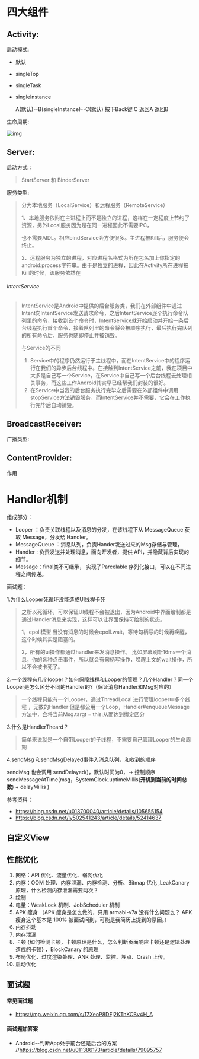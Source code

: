 #	四大组件

## Activity:

启动模式:

- 默认

- singleTop

- singleTask

- singleInstance

  A(默认)--B(singleInstance)--C(默认)  按下Back键 C 返回A 返回B

生命周期:

![img](https://img-blog.csdn.net/20160717151833576?watermark/2/text/aHR0cDovL2Jsb2cuY3Nkbi5uZXQv/font/5a6L5L2T/fontsize/400/fill/I0JBQkFCMA==/dissolve/70/gravity/SouthEast)

## Server:

启动方式：

> StartServer 和 BinderServer

服务类型:

> 分为本地服务（LocalService）和远程服务（RemoteService）
>
> 1、本地服务依附在主进程上而不是独立的进程，这样在一定程度上节约了资源，另外Local服务因为是在同一进程因此不需要IPC，
>
> 也不需要AIDL。相应bindService会方便很多。主进程被Kill后，服务便会终止。
>
> 2、远程服务为独立的进程，对应进程名格式为所在包名加上你指定的android:process字符串。由于是独立的进程，因此在Activity所在进程被Kill的时候，该服务依然在

###### IntentService

> IntentService是Android中提供的后台服务类，我们在外部组件中通过Intent向IntentService发送请求命令，之后IntentService逐个执行命令队列里的命令，接收到首个命令时，IntentService就开始启动并开始一条后台线程执行首个命令，接着队列里的命令将会被顺序执行，最后执行完队列的所有命令后，服务也随即停止并被销毁。
>
> 与Service的不同
>
> 1. Service中的程序仍然运行于主线程中，而在IntentService中的程序运行在我们的异步后台线程中。在接触到IntentService之前，我在项目中大多是自己写一个Service，在Service中自己写一个后台线程去处理相关事务，而这些工作Android其实早已经帮我们封装的很好。
> 2. 在Service中当我的后台服务执行完毕之后需要在外部组件中调用stopService方法销毁服务，而IntentService并不需要，它会在工作执行完毕后自动销毁。
>

## BroadcastReceiver:

广播类型:



## ContentProvider:

作用





#	Handler机制

组成部分：

- Looper ：负责关联线程以及消息的分发，在该线程下从 MessageQueue 获取 Message，分发给 Handler。
- MessageQueue ：消息队列，负责Hander发送过来的Msg存储与管理，
- Handler : 负责发送并处理消息，面向开发者，提供 API，并隐藏背后实现的细节。
- Message：final类不可继承， 实现了Parcelable 序列化接口，可以在不同进程之间传递。

面试题：

1.为什么Looper死循环没能造成UI线程卡死

> 之所以死循环，可以保证UI线程不会被退出，因为Android中界面绘制都是通过Handler消息来实现，这样可以让界面保持可绘制的状态。
>
> 1，epoll模型
> 当没有消息的时候会epoll.wait，等待句柄写的时候再唤醒，这个时候其实是阻塞的。
>
> 2，所有的ui操作都通过handler来发消息操作。
> 比如屏幕刷新16ms一个消息，你的各种点击事件，所以就会有句柄写操作，唤醒上文的wait操作，所以不会被卡死了。



2.一个线程有几个looper？如何保障线程和Looper的管理？几个Handler？同一个Looper是怎么区分不同的Handler的?（保证消息Handler和Msg对应的）

> 一个线程只能有一个Looper，通过ThreadLocal 进行管理looper中多个线程 ，无数的Handler 但是都公用一个Loop，Handler#enqueueMessage方法中，会将当前Msg.targt = this;从而达到绑定区分
>

3.什么是HandlerTheard？

> 简单来说就是一个自带Looper的子线程，不需要自己管理Looper的生命周期

4.sendMsg 和sendMsgDelayed事件入消息队列，和收到的顺序

sendMsg 也会调用 sendDelayed()，默认时间为0，->   控制顺序sendMessageAtTime(msg，SystemClock.uptimeMillis(**开机到当前的时间总数**) + delayMillis )  



参考资料：

- https://blog.csdn.net/u013700040/article/details/105655154
- https://blog.csdn.net/ly502541243/article/details/52414637



##	自定义View



## 性能优化

1. 网络：API 优化、流量优化、弱网优化  
2. 内存：OOM 处理、内存泄漏、内存检测、分析、Bitmap 优化 ,LeakCanary 原理，什么检测内存泄漏需要两次？
3. 绘制 
4. 电量：WeakLock 机制、JobScheduler 机制  
5. APK 瘦身 （APK 瘦身是怎么做的，只用 armabi-v7a 没有什么问题么？
   APK 瘦身这个基本是 100% 被面试问到，可能是我简历上提到的原因。）  
6. 内存抖动  
7. 内存泄漏  
8. 卡顿 {如何检测卡顿，卡顿原理是什么，怎么判断页面响应卡顿还是逻辑处理造成的卡顿} ，BlockCanary 的原理 
9. 布局优化、过度渲染处理、ANR 处理、监控、埋点、Crash 上传。 
10. 启动优化



## 面试题

#### 常见面试题

- https://mp.weixin.qq.com/s/17XeoP8DEj2KTnKCBv4H_A



#### 面试题加答案

- Android--判断App处于前台还是后台的方案  		//https://blog.csdn.net/u011386173/article/details/79095757




